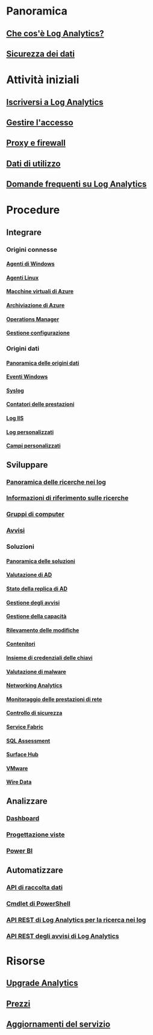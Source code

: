 # Panoramica
## [Che cos'è Log Analytics?](log-analytics-overview.md)
## [Sicurezza dei dati](log-analytics-security.md)

# Attività iniziali
## [Iscriversi a Log Analytics](log-analytics-get-started.md)
## [Gestire l'accesso](log-analytics-manage-access.md)
## [Proxy e firewall](log-analytics-proxy-firewall.md)
## [Dati di utilizzo](log-analytics-usage.md)
## [Domande frequenti su Log Analytics](log-analytics-faq.md)

# Procedure
## Integrare
### Origini connesse
#### [Agenti di Windows](log-analytics-windows-agents.md)
#### [Agenti Linux](log-analytics-linux-agents.md)
#### [Macchine virtuali di Azure](log-analytics-azure-vm-extension.md)
#### [Archiviazione di Azure](log-analytics-azure-storage.md)
#### [Operations Manager](log-analytics-om-agents.md)
#### [Gestione configurazione](log-analytics-sccm.md)
### Origini dati
#### [Panoramica delle origini dati](log-analytics-data-sources.md)
#### [Eventi Windows](log-analytics-data-sources-windows-events.md)
#### [Syslog](log-analytics-data-sources-syslog.md)
#### [Contatori delle prestazioni](log-analytics-data-sources-performance-counters.md)
#### [Log IIS](log-analytics-data-sources-iis-logs.md)
#### [Log personalizzati](log-analytics-data-sources-custom-logs.md)
#### [Campi personalizzati](log-analytics-custom-fields.md)
## Sviluppare
### [Panoramica delle ricerche nei log](log-analytics-log-searches.md)
### [Informazioni di riferimento sulle ricerche](log-analytics-search-reference.md)
### [Gruppi di computer](log-analytics-computer-groups.md)
### [Avvisi](log-analytics-alerts.md)
### Soluzioni
#### [Panoramica delle soluzioni](log-analytics-add-solutions.md)
#### [Valutazione di AD](log-analytics-ad-assessment.md)
#### [Stato della replica di AD](log-analytics-ad-replication-status.md)
#### [Gestione degli avvisi](log-analytics-solution-alert-management.md)
#### [Gestione della capacità](log-analytics-capacity.md)
#### [Rilevamento delle modifiche](log-analytics-change-tracking.md)
#### [Contenitori](log-analytics-containers.md)
#### [Insieme di credenziali delle chiavi](log-analytics-azure-key-vault.md)
#### [Valutazione di malware](log-analytics-malware.md)
#### [Networking Analytics](log-analytics-azure-networking-analytics.md)
#### [Monitoraggio delle prestazioni di rete](log-analytics-network-performance-monitor.md)
#### [Controllo di sicurezza](../operations-management-suite/oms-security-getting-started.md?toc=%2fazure%2flog-analytics%2ftoc.json)
#### [Service Fabric](log-analytics-service-fabric.md)
#### [SQL Assessment](log-analytics-sql-assessment.md)
#### [Surface Hub](log-analytics-surface-hubs.md)
#### [VMware](log-analytics-vmware.md)
#### [Wire Data](log-analytics-wire-data.md)
## Analizzare
### [Dashboard](log-analytics-dashboards.md)
### [Progettazione viste](log-analytics-view-designer.md)
### [Power BI](log-analytics-powerbi.md)
## Automatizzare
### [API di raccolta dati](log-analytics-data-collector-api.md)
### [Cmdlet di PowerShell](log-analytics-powershell-workspace-configuration.md)
### [API REST di Log Analytics per la ricerca nei log](log-analytics-log-search-api.md)
### [API REST degli avvisi di Log Analytics](log-analytics-api-alerts.md)

# Risorse
## [Upgrade Analytics](https://technet.microsoft.com/itpro/windows/deploy/manage-windows-upgrades-with-upgrade-analytics)
## [Prezzi](https://azure.microsoft.com/pricing/details/log-analytics/)
## [Aggiornamenti del servizio](https://azure.microsoft.com/updates/?product=log-analytics)


<!--HONumber=Nov16_HO4-->


